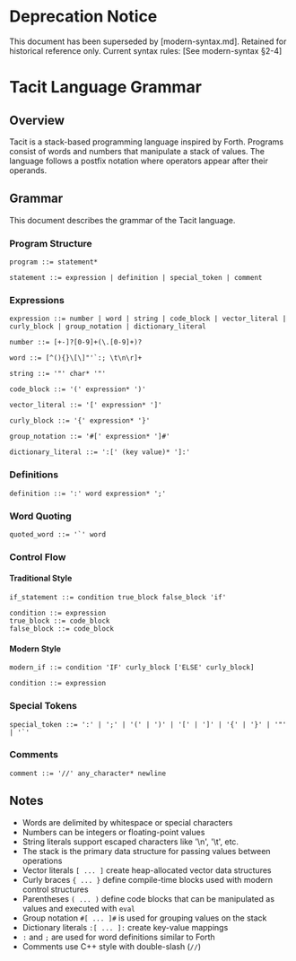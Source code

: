# Deprecation Notice
This document has been superseded by [modern-syntax.md].
Retained for historical reference only.
Current syntax rules: [See modern-syntax §2-4]

# Tacit Language Grammar

## Overview

Tacit is a stack-based programming language inspired by Forth. Programs consist of words and numbers that manipulate a stack of values. The language follows a postfix notation where operators appear after their operands.

## Grammar

This document describes the grammar of the Tacit language.

### Program Structure

```ebnf
program ::= statement*

statement ::= expression | definition | special_token | comment
```

### Expressions

```ebnf
expression ::= number | word | string | code_block | vector_literal | curly_block | group_notation | dictionary_literal

number ::= [+-]?[0-9]+(\.[0-9]+)?

word ::= [^(){}\[\]"'`:; \t\n\r]+

string ::= '"' char* '"'

code_block ::= '(' expression* ')'

vector_literal ::= '[' expression* ']'

curly_block ::= '{' expression* '}'

group_notation ::= '#[' expression* ']#'

dictionary_literal ::= ':[' (key value)* ']:'
```

### Definitions

```ebnf
definition ::= ':' word expression* ';'
```

### Word Quoting

```ebnf
quoted_word ::= '`' word
```

### Control Flow

#### Traditional Style
```ebnf
if_statement ::= condition true_block false_block 'if'

condition ::= expression
true_block ::= code_block
false_block ::= code_block
```

#### Modern Style
```ebnf
modern_if ::= condition 'IF' curly_block ['ELSE' curly_block]

condition ::= expression
```

### Special Tokens

```ebnf
special_token ::= ':' | ';' | '(' | ')' | '[' | ']' | '{' | '}' | '"' | '`'
```

### Comments

```ebnf
comment ::= '//' any_character* newline
```

## Notes

- Words are delimited by whitespace or special characters
- Numbers can be integers or floating-point values
- String literals support escaped characters like '\n', '\t', etc.
- The stack is the primary data structure for passing values between operations
- Vector literals `[ ... ]` create heap-allocated vector data structures 
- Curly braces `{ ... }` define compile-time blocks used with modern control structures
- Parentheses `( ... )` define code blocks that can be manipulated as values and executed with `eval`
- Group notation `#[ ... ]#` is used for grouping values on the stack
- Dictionary literals `:[ ... ]:` create key-value mappings
- `:` and `;` are used for word definitions similar to Forth
- Comments use C++ style with double-slash (`//`)
